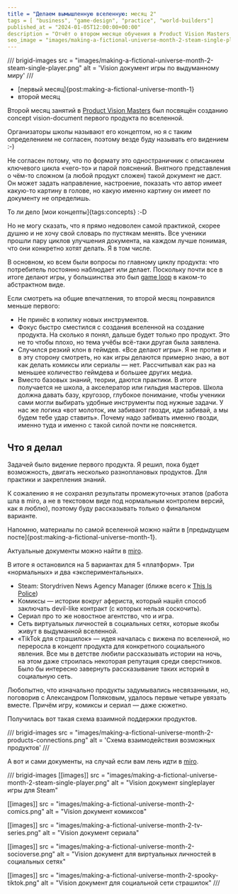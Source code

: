 ```yaml
---
title = "Делаем вымышленную вселенную: месяц 2"
tags = [ "business", "game-design", "practice", "world-builders"]
published_at = "2024-01-05T12:00:00+00:00"
description = "Отчёт о втором месяце обучения в Product Vision Masters — школе по созданию вымышленных миров."
seo_image = "images/making-a-fictional-universe-month-2-steam-single-player.png"
---
```


/// brigid-images
src = "images/making-a-fictional-universe-month-2-steam-single-player.png"
alt = 'Vision документ игры по выдуманному миру'
///

- [первый месяц]{post:making-a-fictional-universe-month-1}
- второй месяц

Второй месяц занятий в [Product Vision Masters](https://www.productvisionmasters.com/) был посвящён созданию concept vision-document первого продукта по вселенной.

Организаторы школы называют его концептом, но я с таким определением не согласен, поэтому везде буду называть его видением :-)

<!-- more -->

Не согласен потому, что по формату это одностраничник с описанием ключевого цикла «чего-то» и парой пояснений. Внятного представления о чём-то сложном (а любой продукт сложен) такой документ не даст. Он может задать направление, настроение, показать что автор имеет какую-то картину в голове, но какую именно картину он имеет по документу не определишь.

То ли дело [мои концепты]{tags:concepts} :-D

Но не могу сказать, что я прямо недоволен самой практикой, скорее душню и не хочу свой словарь по пустякам менять. Все ученики прошли пару циклов улучшения документа, на каждом лучше понимая, что они конкретно хотят делать. Я в том числе.

В основном, ко всем были вопросы по главному циклу продукта: что потребитель постоянно наблюдает или делает. Поскольку почти все в итоге делают игры, у большинства это был [game loop](https://de.wikipedia.org/wiki/Game_Loop) в каком-то абстрактном виде.

Если смотреть на общие впечатления, то второй месяц понравился меньше первого:

- Не принёс в копилку новых инструментов.
- Фокус быстро сместился с создания вселенной на создание продукта. На сколько я понял, дальше будет только про продукт. Это не то чтобы плохо, но тема учёбы всё-таки другая была заявлена.
- Случился резкий клон в геймдев. «Все делают игры». Я не против и в эту сторону смотреть, но как игры делаются примерно знаю, а вот как делать комиксы или сериалы — нет. Рассчитывал как раз на меньшее количество геймдева и большее других медиа.
- Вместо базовых знаний, теории, даются практики. В итоге получается не школа, а акселератор или гильдия мастеров. Школа должна давать базу, кругозор, глубокое понимание, чтобы ученики сами могли выбирать удобные инструменты под нужные задачи. У нас же логика «вот молоток, им забивают гвозди, иди забивай, а мы будем тебе удар ставить». Почему надо забивать именно гвозди, именно туда и именно с такой силой почти не поясняется.

## Что я делал

Задачей было видение первого продукта. Я решил, пока будет возможность, двигать несколько разноплановых продуктов. Для практики и закрепления знаний.

К сожалению я не сохранял результаты промежуточных этапов (работа шла в miro, а не в текстовом виде под нормальным контролем версий, как я люблю), поэтому буду рассказывать только о финальном варианте.

Напомню, материалы по самой вселенной можно найти в [предыдущем посте]{post:making-a-fictional-universe-month-1}.

Актуальные документы можно найти в [miro](https://miro.com/app/board/uXjVNHD9gRQ=/?share_link_id=514884083542).

В итоге я остановился на 5 вариантах для 5 «платформ». Три «нормальных» и два «экспериментальных».

- Steam: Storydriven News Agency Manager (ближе всего к [This Is Police](https://store.steampowered.com/app/443810/This_Is_the_Police/))
- Комиксы — истории вокруг афериста, который нашёл способ заключать devil-like контракт (с которых нельзя соскочить).
- Сериал про то же новостное агентство, что и игра.
- Сеть виртуальных личностей в социальных сетях, которые якобы живут в выдуманной вселенной.
- «TikTok для страшилок» — идея началась с вижена по вселенной, но переросла в концепт продукта для конкретного социального явления. Все мы в детстве любили рассказывать истории на ночь, на этом даже строилась некоторая репутация среди сверстников. Было бы интересно завернуть рассказывание таких историй в социальную сеть.

Любопытно, что изначально продукты задумывались несвязанными, но, поговорив с Александром Поляковым, удалось первые четыре увязать вместе. Причём игру, комиксы и сериал — даже сюжетно.

Получилась вот такая схема взаимной поддержки продуктов.

/// brigid-images
src = "images/making-a-fictional-universe-month-2-products-connections.png"
alt = 'Схема взаимодействия возможных продуктов'
///

А вот и сами документы, на случай если вам лень идти в [miro](https://miro.com/app/board/uXjVNHD9gRQ=/?share_link_id=514884083542).

/// brigid-images
[[images]]
src = "images/making-a-fictional-universe-month-2-steam-single-player.png"
alt = "Vision документ singleplayer игры для Steam"

[[images]]
src = "images/making-a-fictional-universe-month-2-comics.png"
alt = "Vision документ комиксов"

[[images]]
src = "images/making-a-fictional-universe-month-2-tv-series.png"
alt = "Vision документ сериала"

[[images]]
src = "images/making-a-fictional-universe-month-2-socioverse.png"
alt = "Vision документ для виртуальных личностей в социальных сетях"

[[images]]
src = "images/making-a-fictional-universe-month-2-spooky-tiktok.png"
alt = "Vision документ для социальной сети страшилок"
///
